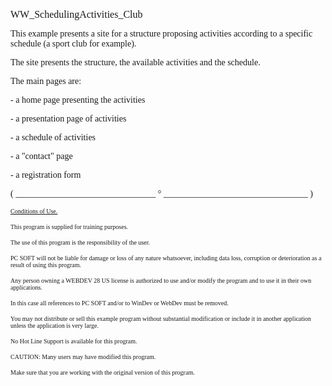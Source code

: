   
<span style="font-family:Arial sans-serif;font-size:16px;">WW\_SchedulingActivities\_Club</span>

  
<span style="font-family:Arial sans-serif;font-size:14px;">This example presents a site for a structure proposing activities according to a specific schedule (a sport club for example).</span>

  
<span style="font-family:Arial sans-serif;font-size:14px;">The site presents the structure, the available activities and the schedule.</span>

  
<span style="font-family:Arial sans-serif;font-size:14px;">The main pages are:</span>

<span style="font-family:Arial sans-serif;font-size:14px;">- a home page presenting the activities</span>

<span style="font-family:Arial sans-serif;font-size:14px;">- a presentation page of activities</span>

<span style="font-family:Arial sans-serif;font-size:14px;">- a schedule of activities</span>

<span style="font-family:Arial sans-serif;font-size:14px;">- a "contact" page</span>

<span style="font-family:Arial sans-serif;font-size:14px;">- a registration form</span>

  
  
<span style="font-family:Arial sans-serif;font-size:14px;">( \_\_\_\_\_\_\_\_\_\_\_\_\_\_\_\_\_\_\_\_\_\_\_\_\_\_\_\_\_\_\_\_ ° \_\_\_\_\_\_\_\_\_\_\_\_\_\_\_\_\_\_\_\_\_\_\_\_\_\_\_\_\_\_\_\_\_ )</span>

  
<span style="text-decoration:underline;font-family:Arial sans-serif;font-size:10px;">Conditions of Use.</span>

<span style="font-family:Arial sans-serif;font-size:10px;">This program is supplied for training purposes.</span>

<span style="font-family:Arial sans-serif;font-size:10px;">The use of this program is the responsibility of the user. </span>

<span style="font-family:Arial sans-serif;font-size:10px;">PC SOFT will not be liable for damage or loss of any nature whatsoever, including data loss, corruption or deterioration as a result of using this program.</span>

<span style="font-family:Arial sans-serif;font-size:10px;">Any person owning a WEBDEV 28 US license is authorized to use and/or modify the program and to use it in their own applications. </span>

<span style="font-family:Arial sans-serif;font-size:10px;">In this case all references to PC SOFT and/or to WinDev or WebDev must be removed.</span>

<span style="font-family:Arial sans-serif;font-size:10px;">You may not distribute or sell this example program without substantial modification or include it in another application unless the application is very large.</span>

  
<span style="font-family:Arial sans-serif;font-size:10px;">No Hot Line Support is available for this program.</span>

  
<span style="font-family:Arial sans-serif;font-size:10px;">CAUTION: Many users may have modified this program. </span>

<span style="font-family:Arial sans-serif;font-size:10px;">Make sure that you are working with the original version of this program.</span>

  
  
  
  